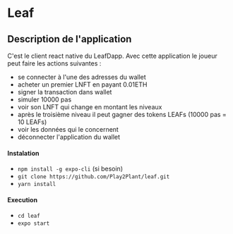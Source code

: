 # Leaf

## Description de l'application
C'est le client react native du LeafDapp. 
Avec cette application le joueur peut faire les actions suivantes :
  - se connecter à l'une des adresses du wallet
  - acheter un premier LNFT en payant 0.01ETH
  - signer la transaction dans wallet
  - simuler 10000 pas
  - voir son LNFT qui change en montant les niveaux
  - après le troisième niveau il peut gagner des tokens LEAFs (10000 pas = 10 LEAFs)
  - voir les données qui le concernent
  - déconnecter l'application du wallet

#### Instalation

- `npm install -g expo-cli` (si besoin)
- `git clone https://github.com/Play2Plant/leaf.git`
- `yarn install`

#### Execution 
- `cd leaf`
- `expo start`


